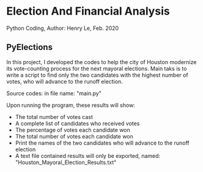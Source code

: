# Election And Financial Analysis
Python Coding, Author: Henry Le, Feb. 2020

## PyElections
In this project, I developed the codes to help the city of Houston modernize its vote-counting process for the next mayoral elections. Main taks is to write a script to find only the two candidates with the highest number of votes, who will advance to the runoff election. 

Source codes: in file name: "main.py"

Upon running the program, these results will show:

* The total number of votes cast
* A complete list of candidates who received votes
* The percentage of votes each candidate won
* The total number of votes each candidate won
* Print the names of the two candidates who will advance to the runoff election
* A text file contained results will only be exported, named: "Houston_Mayoral_Election_Results.txt"
